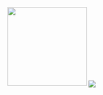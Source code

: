 <img height="180em" src="https://github-readme-stats.vercel.app/api?username=ranahachha&show_icons=true&hide_border=false&&count_private=true&include_all_commits=true" />
<a href="https://github.com/ranahachha">
<img align="center" src="https://github-readme-stats.vercel.app/api/top-langs/?username=ranahachha" /> </a>
